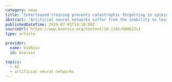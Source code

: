 ```yaml
---
category: news
title: "Interleaved training prevents catastrophic forgetting in spiking neural networks"
abstract: "Artificial neural networks suffer from the inability to learn new tasks sequentially without completely overwriting all memory of the previously learned tasks, a phenomenon known as catastrophic forgetting. However, biological neural networks are able to ..."
publishedDateTime: 2019-07-01T14:10:00Z
sourceUrl: https://www.biorxiv.org/content/10.1101/688622v1
type: article

provider:
  name: bioRxiv
  id: biorxiv

topics:
  - AI
  - artificial neural networks
---
```


